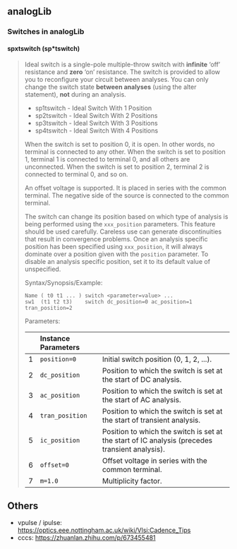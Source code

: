 ## analogLib

### Switches in analogLib

#### spxtswitch (sp*tswitch)


> Ideal switch is a single-pole multiple-throw switch with **infinite** ‘off’ resistance and **zero** ‘on’ resistance. The switch is provided to allow you to reconfigure your circuit between analyses. You can only change the switch state **between analyses** (using the alter statement), **not** during an analysis.
>
> - sp1tswitch - Ideal Switch With 1 Position
> - sp2tswitch - Ideal Switch With 2 Positions
> - sp3tswitch - Ideal Switch With 3 Positions
> - sp4tswitch - Ideal Switch With 4 Positions
>
> When the switch is set to position 0, it is open. In other words, no terminal is connected to any other. When the switch is set to position 1, terminal 1 is connected to terminal 0, and all others are unconnected. When the switch is set to position 2, terminal 2 is connected to terminal 0, and so on.
>
> An offset voltage is supported. It is placed in series with the common terminal. The negative side of the source is connected to the common terminal.
>
> The switch can change its position based on which type of analysis is being performed using the `xxx_position` parameters. This feature should be used carefully. Careless use can generate discontinuities that result in convergence problems. Once an analysis specific position has been specified using `xxx_position`, it will always dominate over a position given with the `position` parameter. To disable an analysis specific position, set it to its default value of unspecified.
>
> 
>
> Syntax/Synopsis/Example:
>
> ```
> Name ( t0 t1 ... ) switch <parameter=value> ...
> sw1  (t1 t2 t3)    switch dc_position=0 ac_position=1 tran_position=2
> ```
>
> Parameters:
>
> |      | Instance Parameters |                                                              |
> | :--- | :------------------ | :----------------------------------------------------------- |
> | 1    | `position=0`        | Initial switch position (0, 1, 2, ...).                      |
> | 2    | `dc_position`       | Position to which the switch is set at the start of DC analysis. |
> | 3    | `ac_position`       | Position to which the switch is set at the start of AC analysis. |
> | 4    | `tran_position`     | Position to which the switch is set at the start of transient analysis. |
> | 5    | `ic_position`       | Position to which the switch is set at the start of IC analysis (precedes transient analysis). |
> | 6    | `offset=0`          | Offset voltage in series with the common terminal.           |
> | 7    | `m=1.0`             | Multiplicity factor.                                         |



## Others

- vpulse / ipulse: https://optics.eee.nottingham.ac.uk/wiki/Vlsi:Cadence_Tips
- cccs: https://zhuanlan.zhihu.com/p/673455481
